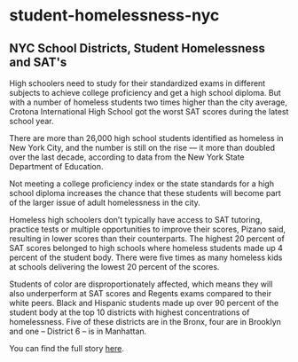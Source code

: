 # student-homelessness-nyc
## NYC School Districts, Student Homelessness and SAT's

High schoolers need to study for their standardized exams in different subjects to achieve college proficiency and get a high school diploma. But with a number of homeless students two times higher than the city average, Crotona International High School got the worst SAT scores during the latest school year.

There are more than 26,000 high school students identified as homeless in New York City, and the number is still on the rise –– it more than doubled over the last decade, according to data from the New York State Department of Education.

Not meeting a college proficiency index or the state standards for a high school diploma increases the chance that these students will become part of the larger issue of adult homelessness in the city.

Homeless high schoolers don’t typically have access to SAT tutoring, practice tests or multiple opportunities to improve their scores, Pizano said, resulting in lower scores than their counterparts. The highest 20 percent of SAT scores belonged to high schools where homeless students made up 4 percent of the student body. There were five times as many homeless kids at schools delivering the lowest 20 percent of the scores.

Students of color are disproportionately affected, which means they will also underperform at SAT scores and Regents exams compared to their white peers. Black and Hispanic students made up over 90 percent of the student body at the top 10 districts with highest concentrations of homelessness. Five of these districts are in the Bronx, four are in Brooklyn and one – District 6 – is in Manhattan.

You can find the full story [here](https://elenamlutz.github.io/student-homelessness-nyc/).

